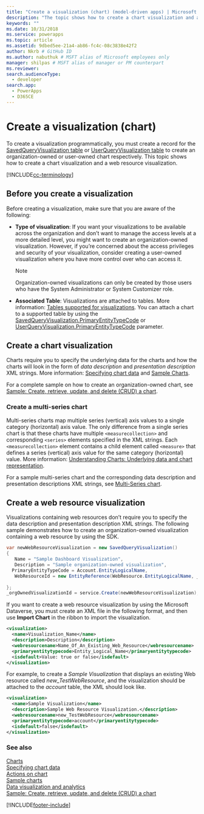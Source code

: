 ```yaml
---
title: "Create a visualization (chart) (model-driven apps) | Microsoft Docs" # Intent and product brand in a unique string of 43-59 chars including spaces"
description: "The topic shows how to create a chart visualization and a web resource visualization." # 115-145 characters including spaces. This abstract displays in the search result."
keywords: ""
ms.date: 10/31/2018
ms.service: powerapps
ms.topic: article
ms.assetid: 9dbed5ee-21a4-ab86-fc4c-08c3838e42f2
author: Nkrb # GitHub ID
ms.author: nabuthuk # MSFT alias of Microsoft employees only
manager: shilpas # MSFT alias of manager or PM counterpart
ms.reviewer: 
search.audienceType: 
  - developer
search.app: 
  - PowerApps
  - D365CE
---
```


# Create a visualization (chart)

To create a visualization programmatically, you must create a record for the [SavedQueryVisualization table](../data-platform/reference/entities/savedqueryvisualization.md) or [UserQueryVisualization table](../data-platform/reference/entities/userqueryvisualization.md) to create an organization-owned or user-owned chart respectively. This topic shows how to create a chart visualization and a web resource visualization.  

[!INCLUDE[cc-terminology](../data-platform/includes/cc-terminology.md)]

<a name="Before"></a>   

## Before you create a visualization  

 Before creating a visualization, make sure that you are aware of the following:  
  
- **Type of visualization**: If you want your visualizations to be available across the organization and don’t want to manage the access levels at a more detailed level, you might want to create an organization-owned visualization. However, if you’re concerned about the access privileges and security of your visualization, consider creating a user-owned visualization where you have more control over who can access it.  
  
    > [!NOTE]
    >  Organization-owned visualizations can only be created by those users who have the System Administrator or System Customizer role.  
  
- **Associated Table**: Visualizations are attached to tables. More information: [Tables supported for visualizations](view-data-with-visualizations-charts.md#SupportedVisualizationEntities). You can attach a chart to a supported table by using the [SavedQueryVisualization.PrimaryEntityTypeCode](../data-platform/reference/entities/savedqueryvisualization.md#BKMK_PrimaryEntityTypeCode) or [UserQueryVisualization.PrimaryEntityTypeCode](../data-platform/reference/entities/userqueryvisualization.md#BKMK_PrimaryEntityTypeCode) parameter.  
  
<a name="CreateChart"></a>   

## Create a chart visualization  

 Charts require you to specify the underlying data for the charts and how the charts will look in the form of *data description* and *presentation description* XML strings. More information: [Specifying chart data](understand-charts-underlying-data-chart-representation.md) and [Sample Charts](sample-charts.md).  
  
 For a complete sample on how to create an organization-owned chart, see [Sample: Create, retrieve, update, and delete (CRUD) a chart](https://github.com/microsoft/PowerApps-Samples/tree/master/cds/orgsvc/C%23/CRUDOperationsChart). 
  
### Create a multi-series chart  

 Multi-series charts map multiple series (vertical) axis values to a single category (horizontal) axis value. The only difference from a single series chart is that these charts have multiple `<measurecollection>` and corresponding `<series>` elements specified in the XML strings. Each `<measurecollection>` element contains a child element called `<measure>` that defines a series (vertical) axis value for the same category (horizontal) value. More information: [Understanding Charts: Underlying data and chart representation](understand-charts-underlying-data-chart-representation.md).  
  
 For a sample multi-series chart and the corresponding data description and presentation descriptions XML strings, see [Multi-Series chart](sample-charts.md#multi-series-chart).
  
<a name="CreateWRVisualization"></a>   

## Create a web resource visualization  

 Visualizations containing web resources don’t require you to specify the data description and presentation description XML strings. The following sample demonstrates how to create an organization-owned visualization containing a web resource by using the SDK.  
  
```csharp  
var newWebResourceVisualization = new SavedQueryVisualization()  
{  
   Name = "Sample Dashboard Visualization",  
   Description = "Sample organization-owned visualization",  
  PrimaryEntityTypeCode = Account.EntityLogicalName,  
   WebResourceId = new EntityReference(WebResource.EntityLogicalName, _webResourceId))  
  
};  
_orgOwnedVisualizationId = service.Create(newWebResourceVisualization);  
```  
  
If you want to create a web resource visualization by using the Microsoft Dataverse, you must create an XML file in the following format, and then use **Import Chart** in the ribbon to import the visualization.  
  
```xml  
<visualization>  
  <name>Visualization_Name</name>  
  <description>Description</description>  
  <webresourcename>Name_Of_An_Existing_Web_Resource</webresourcename>  
  <primaryentitytypecode>Entity_Logical_Name</primaryentitytypecode>  
  <isdefault>Value: true or false</isdefault>  
</visualization>  
```  
  
For example, to create a *Sample Visualization* that displays an existing Web resource called *new_TestWebResource*, and the visualization should be attached to the *account* table, the XML should look like.  
  
```xml  
<visualization>  
  <name>Sample Visualization</name>  
  <description>Sample Web Resource Visualization.</description>  
  <webresourcename>new_TestWebResource</webresourcename>  
  <primaryentitytypecode>account</primaryentitytypecode>  
  <isdefault>false</isdefault>  
</visualization>  
```  
  
### See also
 
 [Charts](view-data-with-visualizations-charts.md)   
 [Specifying chart data](understand-charts-underlying-data-chart-representation.md)   
 [Actions on chart](actions-visualizations-charts.md)   
 [Sample charts](sample-charts.md)   
 [Data visualization and analytics](customize-visualizations-dashboards.md)   
 [Sample: Create, retrieve, update, and delete (CRUD) a chart](https://github.com/microsoft/PowerApps-Samples/tree/master/cds/orgsvc/C%23/CRUDOperationsChart)  


[!INCLUDE[footer-include](../../includes/footer-banner.md)]
